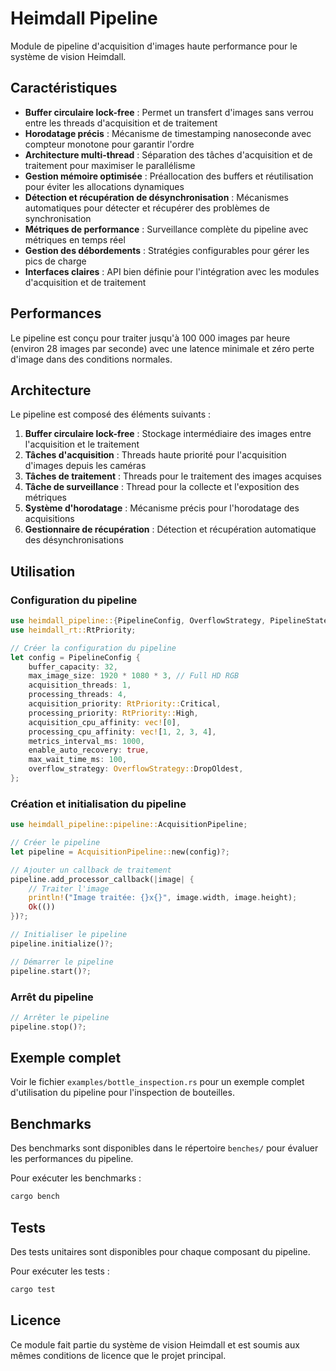 # Heimdall Pipeline

Module de pipeline d'acquisition d'images haute performance pour le système de vision Heimdall.

## Caractéristiques

- **Buffer circulaire lock-free** : Permet un transfert d'images sans verrou entre les threads d'acquisition et de traitement
- **Horodatage précis** : Mécanisme de timestamping nanoseconde avec compteur monotone pour garantir l'ordre
- **Architecture multi-thread** : Séparation des tâches d'acquisition et de traitement pour maximiser le parallélisme
- **Gestion mémoire optimisée** : Préallocation des buffers et réutilisation pour éviter les allocations dynamiques
- **Détection et récupération de désynchronisation** : Mécanismes automatiques pour détecter et récupérer des problèmes de synchronisation
- **Métriques de performance** : Surveillance complète du pipeline avec métriques en temps réel
- **Gestion des débordements** : Stratégies configurables pour gérer les pics de charge
- **Interfaces claires** : API bien définie pour l'intégration avec les modules d'acquisition et de traitement

## Performances

Le pipeline est conçu pour traiter jusqu'à 100 000 images par heure (environ 28 images par seconde) avec une latence minimale et zéro perte d'image dans des conditions normales.

## Architecture

Le pipeline est composé des éléments suivants :

1. **Buffer circulaire lock-free** : Stockage intermédiaire des images entre l'acquisition et le traitement
2. **Tâches d'acquisition** : Threads haute priorité pour l'acquisition d'images depuis les caméras
3. **Tâches de traitement** : Threads pour le traitement des images acquises
4. **Tâche de surveillance** : Thread pour la collecte et l'exposition des métriques
5. **Système d'horodatage** : Mécanisme précis pour l'horodatage des acquisitions
6. **Gestionnaire de récupération** : Détection et récupération automatique des désynchronisations

## Utilisation

### Configuration du pipeline

```rust
use heimdall_pipeline::{PipelineConfig, OverflowStrategy, PipelineState};
use heimdall_rt::RtPriority;

// Créer la configuration du pipeline
let config = PipelineConfig {
    buffer_capacity: 32,
    max_image_size: 1920 * 1080 * 3, // Full HD RGB
    acquisition_threads: 1,
    processing_threads: 4,
    acquisition_priority: RtPriority::Critical,
    processing_priority: RtPriority::High,
    acquisition_cpu_affinity: vec![0],
    processing_cpu_affinity: vec![1, 2, 3, 4],
    metrics_interval_ms: 1000,
    enable_auto_recovery: true,
    max_wait_time_ms: 100,
    overflow_strategy: OverflowStrategy::DropOldest,
};
```

### Création et initialisation du pipeline

```rust
use heimdall_pipeline::pipeline::AcquisitionPipeline;

// Créer le pipeline
let pipeline = AcquisitionPipeline::new(config)?;

// Ajouter un callback de traitement
pipeline.add_processor_callback(|image| {
    // Traiter l'image
    println!("Image traitée: {}x{}", image.width, image.height);
    Ok(())
})?;

// Initialiser le pipeline
pipeline.initialize()?;

// Démarrer le pipeline
pipeline.start()?;
```

### Arrêt du pipeline

```rust
// Arrêter le pipeline
pipeline.stop()?;
```

## Exemple complet

Voir le fichier `examples/bottle_inspection.rs` pour un exemple complet d'utilisation du pipeline pour l'inspection de bouteilles.

## Benchmarks

Des benchmarks sont disponibles dans le répertoire `benches/` pour évaluer les performances du pipeline.

Pour exécuter les benchmarks :

```bash
cargo bench
```

## Tests

Des tests unitaires sont disponibles pour chaque composant du pipeline.

Pour exécuter les tests :

```bash
cargo test
```

## Licence

Ce module fait partie du système de vision Heimdall et est soumis aux mêmes conditions de licence que le projet principal.